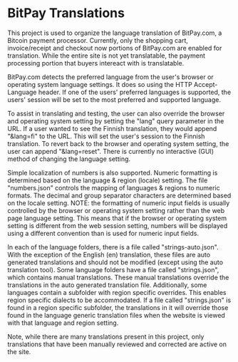 BitPay Translations
===================

This project is used to organize the language translation of BitPay.com, a Bitcoin payment
processor.  Currently, only the shopping cart, invoice/receipt and checkout now portions of
BitPay.com are enabled for translation.  While the entire site is not yet translatable, the payment
processing portion that buyers intereact with is translatable.

BitPay.com detects the preferred language from the user's browser or operating system language
settings.  It does so using the HTTP Accept-Language header.  If one of the users' preferred
languages is supported, the users' session will be set to the most preferred and supported
language.

To assist in translating and testing, the user can also override the browser and operating system
setting by setting the "lang" query parameter in the URL.  If a user wanted to see the Finnish
translation, they would append "&lang=fi" to the URL.  This will set the user's session to the
Finnish translation.  To revert back to the browser and operating system setting, the user can
append "&lang=reset".  There is currently no interactive (GUI) method of changing the language
setting.

Simple localization of numbers is also supported.  Numeric formatting is determined based on the
language & region (locale) setting.  The file "numbers.json" controls the mapping of languages &
regions to numeric formats.  The decimal and group separator characters are determined based on the
locale setting.  NOTE: the formatting of numeric input fields is usually controlled by the browser
or operating system setting rather than the web page language setting.  This means that if the
browser or operating system setting is different from the web session setting, numbers will be
displayed using a different convention than is used for numeric input fields.

In each of the language folders, there is a file called "strings-auto.json".  With the exception
of the English (en) translation, these files are auto generated translations and should not be 
modified (except using the auto translation tool).  Some language folders have a file called
"strings.json", which contains manual translations.  These manual translations override the
translations in the auto generated translation file.  Additionally, some languages contain a
subfolder with region specific overrides.  This enables region specific dialects to be accommodated.
If a file called "strings.json" is found in a region specific subfolder, the translations in it will
override those found in the language generic translation files when the website is viewed with that
language and region setting.

Note, while there are many translations present in this project, only translations that have been
manually reviewed and corrected are active on the site. 
